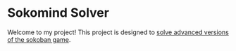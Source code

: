 # Sokomind Solver

Welcome to my project! This project is designed to [solve advanced versions of the sokoban game](https://github.com/Willpatpost/Sokoban-Solver).
